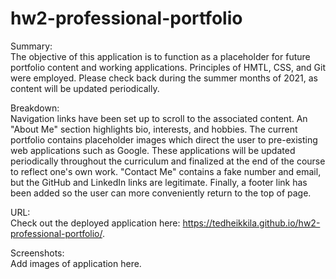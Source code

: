 # hw2-professional-portfolio

Summary: 
<br>
The objective of this application is to function as a placeholder for future portfolio content and working applications. Principles of HMTL, CSS, and Git were employed. Please check back during the summer months of 2021, as content will be updated periodically.

Breakdown: 
<br>
Navigation links have been set up to scroll to the associated content. An "About Me" section highlights bio, interests, and hobbies. The current portfolio contains placeholder images which direct the user to pre-existing web applications such as Google. These applications will be updated periodically throughout the curriculum and finalized at the end of the course to reflect one's own work. "Contact Me" contains a fake number and email, but the GitHub and LinkedIn links are legitimate. Finally, a footer link has been added so the user can more conveniently return to the top of page.

URL:
<br>
Check out the deployed application here: https://tedheikkila.github.io/hw2-professional-portfolio/.

Screenshots:
<br>
Add images of application here. 